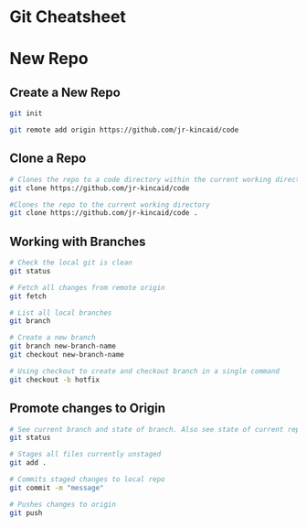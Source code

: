 # Git Cheatsheet

# New Repo

## Create a New Repo

```bash
git init

git remote add origin https://github.com/jr-kincaid/code
```

## Clone a Repo

```bash
# Clones the repo to a code directory within the current working directory
git clone https://github.com/jr-kincaid/code

#Clones the repo to the current working directory
git clone https://github.com/jr-kincaid/code .
```

## Working with Branches

```bash
# Check the local git is clean
git status

# Fetch all changes from remote origin
git fetch

# List all local branches
git branch

# Create a new branch
git branch new-branch-name
git checkout new-branch-name

# Using checkout to create and checkout branch in a single command
git checkout -b hotfix
```

## Promote changes to Origin

```bash
# See current branch and state of branch. Also see state of current repo.
git status

# Stages all files currently unstaged
git add .

# Commits staged changes to local repo
git commit -m "message"

# Pushes changes to origin
git push
```